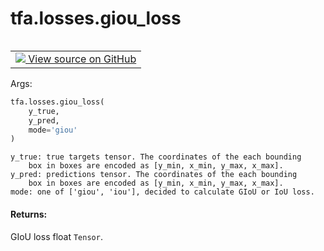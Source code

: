 <div itemscope itemtype="http://developers.google.com/ReferenceObject">
<meta itemprop="name" content="tfa.losses.giou_loss" />
<meta itemprop="path" content="Stable" />
</div>

# tfa.losses.giou_loss

<!-- Insert buttons and diff -->

<table class="tfo-notebook-buttons tfo-api" align="left">

<td>
  <a target="_blank" href="https://github.com/tensorflow/addons/tree/r0.7/tensorflow_addons/losses/giou_loss.py#L72-L94">
    <img src="https://www.tensorflow.org/images/GitHub-Mark-32px.png" />
    View source on GitHub
  </a>
</td></table>



<!-- Equality marker -->
Args:

``` python
tfa.losses.giou_loss(
    y_true,
    y_pred,
    mode='giou'
)
```



<!-- Placeholder for "Used in" -->
    y_true: true targets tensor. The coordinates of the each bounding
        box in boxes are encoded as [y_min, x_min, y_max, x_max].
    y_pred: predictions tensor. The coordinates of the each bounding
        box in boxes are encoded as [y_min, x_min, y_max, x_max].
    mode: one of ['giou', 'iou'], decided to calculate GIoU or IoU loss.

#### Returns:

GIoU loss float `Tensor`.


